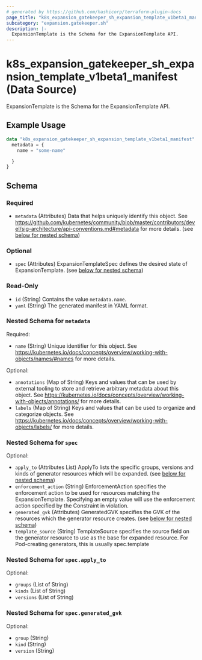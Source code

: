 ```yaml
---
# generated by https://github.com/hashicorp/terraform-plugin-docs
page_title: "k8s_expansion_gatekeeper_sh_expansion_template_v1beta1_manifest Data Source - terraform-provider-k8s"
subcategory: "expansion.gatekeeper.sh"
description: |-
  ExpansionTemplate is the Schema for the ExpansionTemplate API.
---
```


# k8s_expansion_gatekeeper_sh_expansion_template_v1beta1_manifest (Data Source)

ExpansionTemplate is the Schema for the ExpansionTemplate API.

## Example Usage

```terraform
data "k8s_expansion_gatekeeper_sh_expansion_template_v1beta1_manifest" "example" {
  metadata = {
    name = "some-name"

  }
}
```

<!-- schema generated by tfplugindocs -->
## Schema

### Required

- `metadata` (Attributes) Data that helps uniquely identify this object. See https://github.com/kubernetes/community/blob/master/contributors/devel/sig-architecture/api-conventions.md#metadata for more details. (see [below for nested schema](#nestedatt--metadata))

### Optional

- `spec` (Attributes) ExpansionTemplateSpec defines the desired state of ExpansionTemplate. (see [below for nested schema](#nestedatt--spec))

### Read-Only

- `id` (String) Contains the value `metadata.name`.
- `yaml` (String) The generated manifest in YAML format.

<a id="nestedatt--metadata"></a>
### Nested Schema for `metadata`

Required:

- `name` (String) Unique identifier for this object. See https://kubernetes.io/docs/concepts/overview/working-with-objects/names/#names for more details.

Optional:

- `annotations` (Map of String) Keys and values that can be used by external tooling to store and retrieve arbitrary metadata about this object. See https://kubernetes.io/docs/concepts/overview/working-with-objects/annotations/ for more details.
- `labels` (Map of String) Keys and values that can be used to organize and categorize objects. See https://kubernetes.io/docs/concepts/overview/working-with-objects/labels/ for more details.


<a id="nestedatt--spec"></a>
### Nested Schema for `spec`

Optional:

- `apply_to` (Attributes List) ApplyTo lists the specific groups, versions and kinds of generator resources which will be expanded. (see [below for nested schema](#nestedatt--spec--apply_to))
- `enforcement_action` (String) EnforcementAction specifies the enforcement action to be used for resources matching the ExpansionTemplate. Specifying an empty value will use the enforcement action specified by the Constraint in violation.
- `generated_gvk` (Attributes) GeneratedGVK specifies the GVK of the resources which the generator resource creates. (see [below for nested schema](#nestedatt--spec--generated_gvk))
- `template_source` (String) TemplateSource specifies the source field on the generator resource to use as the base for expanded resource. For Pod-creating generators, this is usually spec.template

<a id="nestedatt--spec--apply_to"></a>
### Nested Schema for `spec.apply_to`

Optional:

- `groups` (List of String)
- `kinds` (List of String)
- `versions` (List of String)


<a id="nestedatt--spec--generated_gvk"></a>
### Nested Schema for `spec.generated_gvk`

Optional:

- `group` (String)
- `kind` (String)
- `version` (String)
